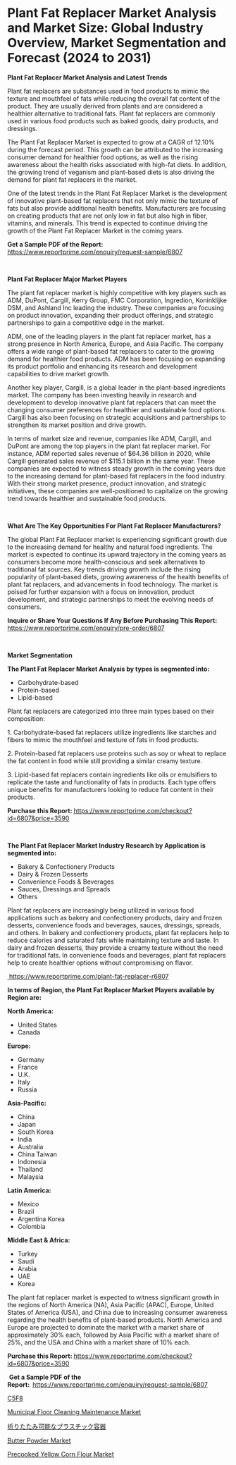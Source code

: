 <p><h1>Plant Fat Replacer Market Analysis and Market Size: Global Industry Overview, Market Segmentation and Forecast (2024 to 2031)</h1></p><p><strong>Plant Fat Replacer Market Analysis and Latest Trends</strong></p>
<p><p>Plant fat replacers are substances used in food products to mimic the texture and mouthfeel of fats while reducing the overall fat content of the product. They are usually derived from plants and are considered a healthier alternative to traditional fats. Plant fat replacers are commonly used in various food products such as baked goods, dairy products, and dressings.</p><p>The Plant Fat Replacer Market is expected to grow at a CAGR of 12.10% during the forecast period. This growth can be attributed to the increasing consumer demand for healthier food options, as well as the rising awareness about the health risks associated with high-fat diets. In addition, the growing trend of veganism and plant-based diets is also driving the demand for plant fat replacers in the market.</p><p>One of the latest trends in the Plant Fat Replacer Market is the development of innovative plant-based fat replacers that not only mimic the texture of fats but also provide additional health benefits. Manufacturers are focusing on creating products that are not only low in fat but also high in fiber, vitamins, and minerals. This trend is expected to continue driving the growth of the Plant Fat Replacer Market in the coming years.</p></p>
<p><strong>Get a Sample PDF of the Report:&nbsp;</strong> <a href="https://www.reportprime.com/enquiry/request-sample/6807">https://www.reportprime.com/enquiry/request-sample/6807</a></p>
<p>&nbsp;</p>
<p><strong>Plant Fat Replacer Major Market Players</strong></p>
<p><p>The plant fat replacer market is highly competitive with key players such as ADM, DuPont, Cargill, Kerry Group, FMC Corporation, Ingredion, Koninklijke DSM, and Ashland Inc leading the industry. These companies are focusing on product innovation, expanding their product offerings, and strategic partnerships to gain a competitive edge in the market.</p><p>ADM, one of the leading players in the plant fat replacer market, has a strong presence in North America, Europe, and Asia Pacific. The company offers a wide range of plant-based fat replacers to cater to the growing demand for healthier food products. ADM has been focusing on expanding its product portfolio and enhancing its research and development capabilities to drive market growth.</p><p>Another key player, Cargill, is a global leader in the plant-based ingredients market. The company has been investing heavily in research and development to develop innovative plant fat replacers that can meet the changing consumer preferences for healthier and sustainable food options. Cargill has also been focusing on strategic acquisitions and partnerships to strengthen its market position and drive growth.</p><p>In terms of market size and revenue, companies like ADM, Cargill, and DuPont are among the top players in the plant fat replacer market. For instance, ADM reported sales revenue of $64.36 billion in 2020, while Cargill generated sales revenue of $115.1 billion in the same year. These companies are expected to witness steady growth in the coming years due to the increasing demand for plant-based fat replacers in the food industry. With their strong market presence, product innovation, and strategic initiatives, these companies are well-positioned to capitalize on the growing trend towards healthier and sustainable food products.</p></p>
<p>&nbsp;</p>
<p><strong>What Are The Key Opportunities For Plant Fat Replacer Manufacturers?</strong></p>
<p><p>The global Plant Fat Replacer market is experiencing significant growth due to the increasing demand for healthy and natural food ingredients. The market is expected to continue its upward trajectory in the coming years as consumers become more health-conscious and seek alternatives to traditional fat sources. Key trends driving growth include the rising popularity of plant-based diets, growing awareness of the health benefits of plant fat replacers, and advancements in food technology. The market is poised for further expansion with a focus on innovation, product development, and strategic partnerships to meet the evolving needs of consumers.</p></p>
<p><strong>Inquire or Share Your Questions If Any Before Purchasing This Report:</strong> <a href="https://www.reportprime.com/enquiry/pre-order/6807">https://www.reportprime.com/enquiry/pre-order/6807</a></p>
<p>&nbsp;</p>
<p><strong>Market Segmentation</strong></p>
<p><strong>The Plant Fat Replacer Market Analysis by types is segmented into:</strong></p>
<p><ul><li>Carbohydrate-based</li><li>Protein-based</li><li>Lipid-based</li></ul></p>
<p><p>Plant fat replacers are categorized into three main types based on their composition: </p><p>1. Carbohydrate-based fat replacers utilize ingredients like starches and fibers to mimic the mouthfeel and texture of fats in food products. </p><p>2. Protein-based fat replacers use proteins such as soy or wheat to replace the fat content in food while still providing a similar creamy texture. </p><p>3. Lipid-based fat replacers contain ingredients like oils or emulsifiers to replicate the taste and functionality of fats in products. Each type offers unique benefits for manufacturers looking to reduce fat content in their products.</p></p>
<p><strong>Purchase this Report:&nbsp;</strong><a href="https://www.reportprime.com/checkout?id=6807&price=3590">https://www.reportprime.com/checkout?id=6807&price=3590</a></p>
<p>&nbsp;</p>
<p><strong>The Plant Fat Replacer Market Industry Research by Application is segmented into:</strong></p>
<p><ul><li>Bakery & Confectionery Products</li><li>Dairy & Frozen Desserts</li><li>Convenience Foods & Beverages</li><li>Sauces, Dressings and Spreads</li><li>Others</li></ul></p>
<p><p>Plant fat replacers are increasingly being utilized in various food applications such as bakery and confectionery products, dairy and frozen desserts, convenience foods and beverages, sauces, dressings, spreads, and others. In bakery and confectionery products, plant fat replacers help to reduce calories and saturated fats while maintaining texture and taste. In dairy and frozen desserts, they provide a creamy texture without the need for traditional fats. In convenience foods and beverages, plant fat replacers help to create healthier options without compromising on flavor.</p></p>
<p><a href="https://www.reportprime.com/plant-fat-replacer-r6807">&nbsp;https://www.reportprime.com/plant-fat-replacer-r6807</a></p>
<p><strong>In terms of Region, the Plant Fat Replacer Market Players available by Region are:</strong></p>
<p>
    <p> <strong> North America: </strong>
        <ul>
            <li>United States</li>
            <li>Canada</li>
        </ul>
        </p> 
    <p> <strong> Europe: </strong>
        <ul>
            <li>Germany</li>
            <li>France</li>
            <li>U.K.</li>
            <li>Italy</li>
            <li>Russia</li>
        </ul>
        </p> 
    <p> <strong> Asia-Pacific: </strong>
        <ul>
            <li>China</li>
            <li>Japan</li>
            <li>South Korea</li>
            <li>India</li>
            <li>Australia</li>
            <li>China Taiwan</li>
            <li>Indonesia</li>
            <li>Thailand</li>
            <li>Malaysia</li>
        </ul>
        </p> 
    <p> <strong> Latin America: </strong>
        <ul>
            <li>Mexico</li>
            <li>Brazil</li>
            <li>Argentina Korea</li>
            <li>Colombia</li>
        </ul>
        </p> 
    <p> <strong> Middle East & Africa: </strong>
        <ul>
            <li>Turkey</li>
            <li>Saudi</li>
            <li>Arabia</li>
            <li>UAE</li>
            <li>Korea</li>
        </ul>
    </p>
    </p>
<p><p>The plant fat replacer market is expected to witness significant growth in the regions of North America (NA), Asia Pacific (APAC), Europe, United States of America (USA), and China due to increasing consumer awareness regarding the health benefits of plant-based products. North America and Europe are projected to dominate the market with a market share of approximately 30% each, followed by Asia Pacific with a market share of 25%, and the USA and China with a market share of 10% each.</p></p>
<p><strong>Purchase this Report: </strong><a href="https://www.reportprime.com/checkout?id=6807&price=3590">https://www.reportprime.com/checkout?id=6807&price=3590</a></p>
<p>&nbsp;<strong>Get a Sample PDF of the Report:&nbsp;&nbsp;</strong><a href="https://www.reportprime.com/enquiry/request-sample/6807">https://www.reportprime.com/enquiry/request-sample/6807</a></p>
<p><strong></strong></p>
<p><p><a href="https://medium.com/@fredajerde/c5f8-%EC%8B%9C%EC%9E%A5-%EA%B7%9C%EB%AA%A8%EB%8A%94-%EC%97%B0%ED%8F%89%EA%B7%A0-9-6-%EC%84%B1%EC%9E%A5%ED%95%98%EA%B3%A0-%EC%9E%88%EC%9C%BC%EB%A9%B0-%EB%B3%B8-%EB%B3%B4%EA%B3%A0%EC%84%9C%EB%8A%94-%EC%8B%9C%EC%9E%A5-%EC%84%B8%EB%B6%84%ED%99%94-%EC%84%B1%EC%9E%A5-%EB%B0%8F-%EC%98%88%EC%B8%A1-2024%EB%85%84%EB%B6%80%ED%84%B0-2031%EB%85%84%EA%B9%8C%EC%A7%80%EC%9D%98-%EB%B6%84%EC%84%9D%EC%9D%84-%EB%8B%A4%EB%A3%B9%EB%8B%88%EB%8B%A4-2bf1795d7086">C5F8</a></p><p><a href="https://www.linkedin.com/pulse/future-trends-global-municipal-floor-cleaning-maintenance-gdtte">Municipal Floor Cleaning Maintenance Market</a></p><p><a href="https://medium.com/@lorrainethompson10/%E3%82%B0%E3%83%AD%E3%83%BC%E3%83%90%E3%83%AB%E5%8F%AF%E5%A4%89%E3%83%97%E3%83%A9%E3%82%B9%E3%83%81%E3%83%83%E3%82%AF%E3%82%B3%E3%83%B3%E3%83%86%E3%83%8A%E5%B8%82%E5%A0%B4%E3%82%BB%E3%82%AF%E3%82%BF%E3%83%BC-%E3%82%BF%E3%82%A4%E3%83%97-%E3%82%A2%E3%83%97%E3%83%AA%E3%82%B1%E3%83%BC%E3%82%B7%E3%83%A7%E3%83%B3-%E5%B8%82%E5%A0%B4%E3%83%97%E3%83%AC%E3%83%BC%E3%83%A4%E3%83%BC%E6%88%A6%E7%95%A5-%E5%9C%B0%E5%9F%9F%E6%88%90%E9%95%B7%E3%81%AE%E6%B4%9E%E5%AF%9F-%E3%81%8A%E3%82%88%E3%81%B3%E5%B0%86%E6%9D%A5%E3%81%AE%E4%BA%88%E6%B8%AC-2024-2031-a81f405e3b86">折りたたみ可能なプラスチック容器</a></p><p><a href="https://github.com/brendafegmorris532/Market-Research-Report-List-1/blob/main/butter-powder-market.md">Butter Powder Market</a></p><p><a href="https://github.com/mhrnetwork1/Market-Research-Report-List-1/blob/main/precooked-yellow-corn-flour-market.md">Precooked Yellow Corn Flour Market</a></p></p>